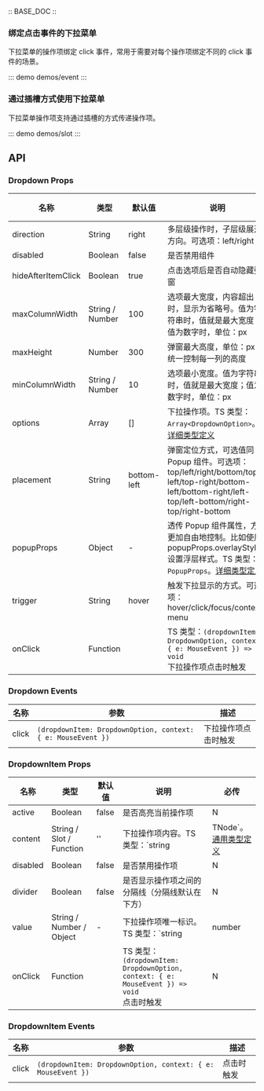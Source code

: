 :: BASE_DOC ::

### 绑定点击事件的下拉菜单

下拉菜单的操作项绑定 click 事件，常用于需要对每个操作项绑定不同的 click 事件的场景。

::: demo demos/event
:::

### 通过插槽方式使用下拉菜单

下拉菜单操作项支持通过插槽的方式传递操作项。

::: demo demos/slot
:::

## API
### Dropdown Props

名称 | 类型 | 默认值 | 说明 | 必传
-- | -- | -- | -- | --
direction | String | right | 多层级操作时，子层级展开方向。可选项：left/right | N
disabled | Boolean | false | 是否禁用组件 | N
hideAfterItemClick | Boolean | true | 点击选项后是否自动隐藏弹窗 | N
maxColumnWidth | String / Number | 100 | 选项最大宽度，内容超出时，显示为省略号。值为字符串时，值就是最大宽度；值为数字时，单位：px | N
maxHeight | Number | 300 | 弹窗最大高度，单位：px 。统一控制每一列的高度 | N
minColumnWidth | String / Number | 10 | 选项最小宽度。值为字符串时，值就是最大宽度；值为数字时，单位：px | N
options | Array | [] | 下拉操作项。TS 类型：`Array<DropdownOption>`。[详细类型定义](https://github.com/Tencent/tdesign-vue-next/tree/develop/src/dropdown/type.ts) | N
placement | String | bottom-left | 弹窗定位方式，可选值同 Popup 组件。可选项：top/left/right/bottom/top-left/top-right/bottom-left/bottom-right/left-top/left-bottom/right-top/right-bottom | N
popupProps | Object | - | 透传  Popup 组件属性，方便更加自由地控制。比如使用 popupProps.overlayStyle 设置浮层样式。TS 类型：`PopupProps`。[详细类型定义](https://github.com/Tencent/tdesign-vue-next/tree/develop/src/dropdown/type.ts) | N
trigger | String | hover | 触发下拉显示的方式。可选项：hover/click/focus/context-menu | N
onClick | Function |  | TS 类型：`(dropdownItem: DropdownOption, context: { e: MouseEvent }) => void`<br/>下拉操作项点击时触发 | N

### Dropdown Events

名称 | 参数 | 描述
-- | -- | --
click | `(dropdownItem: DropdownOption, context: { e: MouseEvent })` | 下拉操作项点击时触发

### DropdownItem Props

名称 | 类型 | 默认值 | 说明 | 必传
-- | -- | -- | -- | --
active | Boolean | false | 是否高亮当前操作项 | N
content | String / Slot / Function | '' | 下拉操作项内容。TS 类型：`string | TNode`。[通用类型定义](https://github.com/Tencent/tdesign-vue-next/blob/develop/src/common.ts) | N
disabled | Boolean | false | 是否禁用操作项 | N
divider | Boolean | false | 是否显示操作项之间的分隔线（分隔线默认在下方） | N
value | String / Number / Object | - | 下拉操作项唯一标识。TS 类型：`string | number | { [key: string]: any }` | N
onClick | Function |  | TS 类型：`(dropdownItem: DropdownOption, context: { e: MouseEvent }) => void`<br/>点击时触发 | N

### DropdownItem Events

名称 | 参数 | 描述
-- | -- | --
click | `(dropdownItem: DropdownOption, context: { e: MouseEvent })` | 点击时触发
